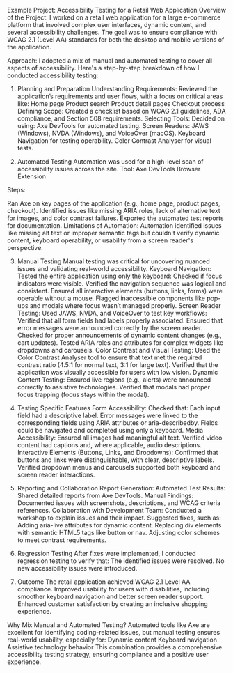 Example Project: Accessibility Testing for a Retail Web Application
Overview of the Project:
I worked on a retail web application for a large e-commerce platform that involved complex user interfaces, dynamic content, and several accessibility challenges. The goal was to ensure compliance with WCAG 2.1 (Level AA) standards for both the desktop and mobile versions of the application.

Approach:
I adopted a mix of manual and automated testing to cover all aspects of accessibility. Here's a step-by-step breakdown of how I conducted accessibility testing:

1. Planning and Preparation
Understanding Requirements: Reviewed the application’s requirements and user flows, with a focus on critical areas like:
Home page
Product search
Product detail pages
Checkout process
Defining Scope: Created a checklist based on WCAG 2.1 guidelines, ADA compliance, and Section 508 requirements.
Selecting Tools: Decided on using:
Axe DevTools for automated testing.
Screen Readers: JAWS (Windows), NVDA (Windows), and VoiceOver (macOS).
Keyboard Navigation for testing operability.
Color Contrast Analyser for visual tests.

2. Automated Testing
Automation was used for a high-level scan of accessibility issues across the site.
Tool: Axe DevTools Browser Extension


Steps:


Ran Axe on key pages of the application (e.g., home page, product pages, checkout).
Identified issues like missing ARIA roles, lack of alternative text for images, and color contrast failures.
Exported the automated test reports for documentation.
Limitations of Automation: Automation identified issues like missing alt text or improper semantic tags but couldn't verify dynamic content, keyboard operability, or usability from a screen reader's perspective.



3. Manual Testing
Manual testing was critical for uncovering nuanced issues and validating real-world accessibility.
Keyboard Navigation:
Tested the entire application using only the keyboard:
Checked if focus indicators were visible.
Verified the navigation sequence was logical and consistent.
Ensured all interactive elements (buttons, links, forms) were operable without a mouse.
Flagged inaccessible components like pop-ups and modals where focus wasn’t managed properly.
Screen Reader Testing:
Used JAWS, NVDA, and VoiceOver to test key workflows:
Verified that all form fields had labels properly associated.
Ensured that error messages were announced correctly by the screen reader.
Checked for proper announcements of dynamic content changes (e.g., cart updates).
Tested ARIA roles and attributes for complex widgets like dropdowns and carousels.
Color Contrast and Visual Testing:
Used the Color Contrast Analyser tool to ensure that text met the required contrast ratio (4.5:1 for normal text, 3:1 for large text).
Verified that the application was visually accessible for users with low vision.
Dynamic Content Testing:
Ensured live regions (e.g., alerts) were announced correctly to assistive technologies.
Verified that modals had proper focus trapping (focus stays within the modal).

4. Testing Specific Features
Form Accessibility:
Checked that:
Each input field had a descriptive label.
Error messages were linked to the corresponding fields using ARIA attributes or aria-describedby.
Fields could be navigated and completed using only a keyboard.
Media Accessibility:
Ensured all images had meaningful alt text.
Verified video content had captions and, where applicable, audio descriptions.
Interactive Elements (Buttons, Links, and Dropdowns):
Confirmed that buttons and links were distinguishable, with clear, descriptive labels.
Verified dropdown menus and carousels supported both keyboard and screen reader interactions.

5. Reporting and Collaboration
Report Generation:
Automated Test Results: Shared detailed reports from Axe DevTools.
Manual Findings: Documented issues with screenshots, descriptions, and WCAG criteria references.
Collaboration with Development Team:
Conducted a workshop to explain issues and their impact.
Suggested fixes, such as:
Adding aria-live attributes for dynamic content.
Replacing div elements with semantic HTML5 tags like button or nav.
Adjusting color schemes to meet contrast requirements.

6. Regression Testing
After fixes were implemented, I conducted regression testing to verify that:
The identified issues were resolved.
No new accessibility issues were introduced.

7. Outcome
The retail application achieved WCAG 2.1 Level AA compliance.
Improved usability for users with disabilities, including smoother keyboard navigation and better screen reader support.
Enhanced customer satisfaction by creating an inclusive shopping experience.

Why Mix Manual and Automated Testing?
Automated tools like Axe are excellent for identifying coding-related issues, but manual testing ensures real-world usability, especially for:
Dynamic content
Keyboard navigation
Assistive technology behavior
This combination provides a comprehensive accessibility testing strategy, ensuring compliance and a positive user experience.


